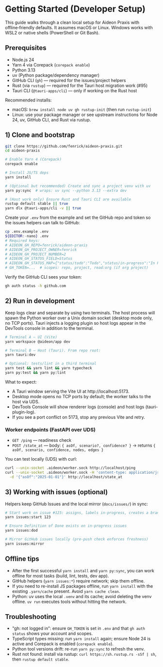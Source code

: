 # Getting Started (Developer Setup)

This guide walks through a clean local setup for Aideon Praxis with
offline‑friendly defaults. It assumes macOS or Linux. Windows works with
WSL2 or native shells (PowerShell or Git Bash).

## Prerequisites

- Node.js 24
- Yarn 4 via Corepack (`corepack enable`)
- Python 3.13
- uv (Python package/dependency manager)
- GitHub CLI (`gh`) — required for the issues/project helpers
- Rust (via `rustup`) — required for the Tauri host migration work (#95)
- Tauri CLI (`@tauri-apps/cli`) — only if working on the Rust host

Recommended installs:

- macOS: `brew install node uv gh rustup-init` (then run `rustup-init`)
- Linux: use your package manager or see upstream instructions for
  Node 24, uv, GitHub CLI, and Rust via rustup.

## 1) Clone and bootstrap

```bash
git clone https://github.com/fenrick/aideon-praxis.git
cd aideon-praxis

# Enable Yarn 4 (Corepack)
corepack enable

# Install JS/TS deps
yarn install

# (Optional but recommended) Create and sync a project venv with uv
yarn py:sync  # wraps: uv sync --python 3.13 --extra dev

# (Host work only) Ensure Rust and Tauri CLI are available
rustup default stable || true
yarn dlx @tauri-apps/cli -v || true
```

Create your `.env` from the example and set the GitHub repo and token
so the issues helpers can talk to GitHub:

```bash
cp .env.example .env
${EDITOR:-nano} .env
# Required keys:
# AIDEON_GH_REPO=fenrick/aideon-praxis
# AIDEON_GH_PROJECT_OWNER=fenrick
# AIDEON_GH_PROJECT_NUMBER=2
# AIDEON_GH_STATUS_FIELD=Status
# AIDEON_GH_STATUS_MAP={"status/todo":"Todo","status/in-progress":"In Progress","status/blocked":"Blocked","status/done":"Done"}
# GH_TOKEN=...  # scopes: repo, project, read:org (if org project)
```

Verify the GitHub CLI sees your token:

```bash
gh auth status -h github.com
```

## 2) Run in development

Keep logs clear and separate by using two terminals. The host process will spawn the Python
worker over a Unix domain socket (desktop mode only, no TCP ports). Tauri injects a logging
plugin so host logs appear in the DevTools console in addition to the terminal.

```bash
# Terminal A — UI (Vite)
yarn workspace @aideon/app dev

# Terminal B — Host (Tauri). From repo root:
yarn tauri:dev

# Optional: tests/lint in a third terminal
yarn test && yarn lint && yarn typecheck
yarn py:test && yarn py:lint
```

What to expect:

- A Tauri window serving the Vite UI at http://localhost:5173.
- Desktop mode opens no TCP ports by default; the worker talks to the host via UDS.
- DevTools Console will show renderer logs (console) and host logs (tauri-plugin-log).
- If you see a port conflict on 5173, stop any previous Vite and retry.

### Worker endpoints (FastAPI over UDS)

- `GET /ping` — readiness check
- `POST /state_at` — body: `{ asOf, scenario?, confidence? }` → returns `{ asOf, scenario, confidence, nodes, edges }`

You can test locally (UDS) with curl:

```bash
curl --unix-socket .aideon/worker.sock http://localhost/ping
curl --unix-socket .aideon/worker.sock -H 'content-type: application/json' \
  -d '{"asOf":"2025-01-01"}' http://localhost/state_at
```

## 3) Working with issues (optional)

Helpers keep GitHub Issues and the local mirror (`docs/issues/`) in sync:

```bash
# Start work on issue #123: assigns, labels in-progress, creates a branch
yarn issues:start 123

# Ensure Definition of Done exists on in-progress issues
yarn issues:dod

# Mirror GitHub issues locally (pre-push check enforces freshness)
yarn issues:mirror
```

## Offline tips

- After the first successful `yarn install` and `yarn py:sync`, you can
  work offline for most tasks (build, lint, tests, dev app).
- GitHub helpers (`yarn issues:*`) require network; skip them offline.
- If you need to re-install JS packages offline, run `yarn install` with
  the existing `.yarn/cache` present. Avoid `yarn cache clean`.
- Python: uv uses the local `.venv` and its cache; avoid deleting the
  venv offline. `uv run` executes tools without hitting the network.

## Troubleshooting

- "gh: not logged in": ensure `GH_TOKEN` is set in `.env` and that
  `gh auth status` shows your account and scopes.
- TypeScript types missing: run `yarn install` again; ensure Node 24 is
  active and Corepack is enabled (`corepack enable`).
- Python tool versions drift: re-run `yarn py:sync` to refresh the venv.
- Rust not found: install via rustup: `curl https://sh.rustup.rs -sSf | sh`,
  then `rustup default stable`.
